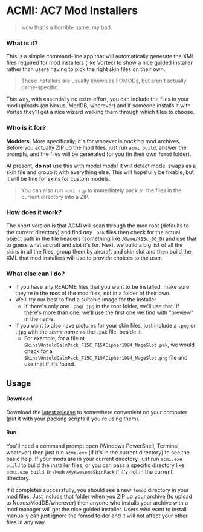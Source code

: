 # ACMI: AC7 Mod Installers

> wow that's a horrible name. my bad.

### What is it?

This is a simple command-line app that will automatically generate the XML files required for mod installers (like Vortex) to show a nice guided installer rather than users having to pick the right skin files on their own.

> These installers are usually known as FOMODs, but aren't actually game-specific.

This way, with essentially no extra effort, you can include the files in your mod uploads (on Nexus, ModDB, wherever) and if someone installs it with Vortex they'll get a nice wizard walking them through which files to choose.

### Who is it for?

**Modders**. More specifically, it's for whoever is _packing_ mod archives. Before you actually ZIP up the mod files, just run `acmi build`, answer the prompts, and the files will be generated for you (in their own `fomod` folder).

At present, **do not** use this with model mods! It will detect model swaps as a skin file and group it with everything else. This will hopefully be fixable, but it will be fine for skins for custom models.

> You can also run `acmi zip` to immediately pack all the files in the current directory into a ZIP.

### How does it work?

The short version is that ACMI will scan through the mod root (defaults to the current directory) and find _any_ `.pak` files then check for the actual object path in the file headers (something like `/Game/f15c_06_D`) and use that to guess what aircraft and slot it's for. Next, we build a big list of all the skins in all the files, group them by aircraft and skin slot and then build the XML that mod installers will use to provide choices to the user.

### What else can I do?

- If you have any README files that you want to be installed, make sure they're in the **root** of the mod files, not in a folder of their own.
- We'll try our best to find a suitable image for the installer
  - If there's only one `.png`/`.jpg` in the root folder, we'll use that. If there's more than one, we'll use the first one we find with "preview" in the name.
- If you want to also have pictures for your skin files, just include a `.png` or `.jpg` with the _same name_ as the `.pak` file, beside it.
  - For example, for a file at `Skins\UntoldGalmPack_F15C_F15ACipher1994_MageSlot.pak`, we would check for a `Skins\UntoldGalmPack_F15C_F15ACipher1994_MageSlot.png` file and use that if it's found.

## Usage

#### Download

Download the [latest release](https://github.com/agc93/acmi/releases) to somewhere convenient on your computer (put it with your packing scripts if you're using them).

#### Run

You'll need a command prompt open (Windows PowerShell, Terminal, whatever) then just run `acmi.exe` (if it's in the current directory) to see the basic help. If your mods are in your current directory, just run `acmi.exe build` to build the installer files, or you can pass a specific directory like `acmi.exe build D:/Mods/MyAwesomeSkinPack` if it's not in the current directory.

If it completes successfully, you should see a new `fomod` directory in your mod files. Just include that folder when you ZIP up your archive (to upload to Nexus/ModDB/wherever) then anyone who installs your archive with a mod manager will get the nice guided installer. Users who want to install manually can just ignore the fomod folder and it will not affect your other files in any way.